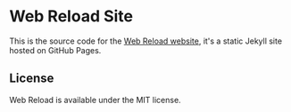 # Web Reload Site

This is the source code for the [Web Reload website](https://webreload.pw), it's a static Jekyll site hosted on GitHub Pages.

## License

Web Reload is available under the MIT license.
